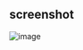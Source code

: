 ## screenshot

![image](https://raw.githubusercontent.com/lwvoid/front-end-demo/master/20170907-line-segment-intersection/screenshot.jpg)